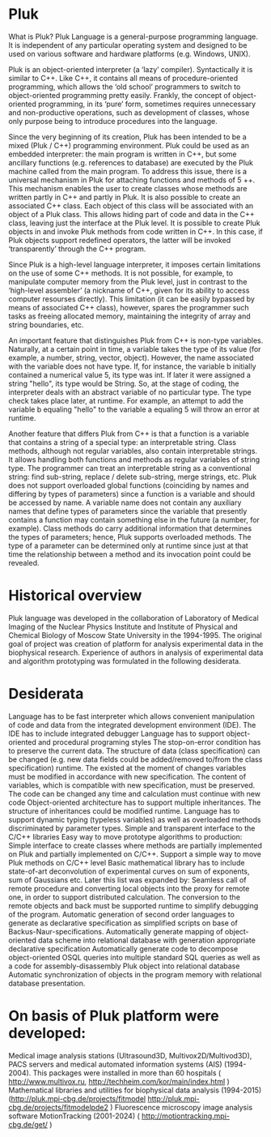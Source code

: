 # Pluk

What is Pluk?
Pluk Language is a general-purpose programming language. It is independent of any particular operating system and designed to be used on various software and hardware platforms (e.g. Windows, UNIX).

Pluk is an object-oriented interpreter (a ‘lazy’ compiler). Syntactically it is similar to C++. Like C++, it contains all means of procedure-oriented programming, which allows the ‘old school’ programmers to switch to object-oriented programming pretty easily. Frankly, the concept of object-oriented programming, in its ‘pure’ form, sometimes requires unnecessary and non-productive operations, such as development of classes, whose only purpose being to introduce procedures into the language.

Since the very beginning of its creation, Pluk has been intended to be a mixed (Pluk / C++) programming environment. Pluk could be used as an embedded interpreter: the main program is written in C++, but some ancillary functions (e.g. references to database) are executed by the Pluk machine called from the main program. To address this issue, there is a universal mechanism in Pluk for attaching functions and methods of 5 ++. This mechanism enables the user to create classes whose methods are written partly in C++ and partly in Pluk. It is also possible to create an associated C++ class. Each object of this class will be associated with an object of a Pluk class. This allows hiding part of code and data in the C++ class, leaving just the interface at the Pluk level. It is possible to create Pluk objects in and invoke Pluk methods from code written in C++. In this case, if Pluk objects support redefined operators, the latter will be invoked ‘transparently’ through the C++ program.

Since Pluk is a high-level language interpreter, it imposes certain limitations on the use of some C++ methods. It is not possible, for example, to manipulate computer memory from the Pluk level, just in contrast to the ‘high-level assembler’ (a nickname of C++, given for its ability to access computer resourses directly). This limitation (it can be easily bypassed by means of associated C++ class), however, spares the programmer such tasks as freeing allocated memory, maintaining the integrity of array and string boundaries, etc.

An important feature that distinguishes Pluk from C++ is non-type variables. Naturally, at a certain point in time, a variable takes the type of its value (for example, a number, string, vector, object). However, the name associated with the variable does not have type. If, for instance, the variable b initially contained a numerical value 5, its type was int. If later it were assigned a string "hello", its type would be String. So, at the stage of coding, the interpreter deals with an abstract variable of no particular type. The type check takes place later, at runtime. For example, an attempt to add the variable b equaling "hello" to the variable a equaling 5 will throw an error at runtime.

Another feature that differs Pluk from C++ is that a function is a variable that contains a string of a special type: an interpretable string. Class methods, although not regular variables, also contain interpretable strings. It allows handling both functions and methods as regular variables of string type. The programmer can treat an interpretable string as a conventional string: find sub-string, replace / delete sub-string, merge strings, etc. Pluk does not support overloaded global functions (coinciding by names and differing by types of parameters) since a function is a variable and should be accessed by name. A variable name does not contain any auxiliary names that define types of parameters since the variable that presently contains a function may contain something else in the future (a number, for example). Class methods do carry additional information that determines the types of parameters; hence, Pluk supports overloaded methods. The type of a parameter can be determined only at runtime since just at that time the relationship between a method and its invocation point could be revealed.


# Historical overview
Pluk language was developed in the collaboration of Laboratory of Medical Imaging of the Nuclear Physics Institute and Institute of Physical and Chemical Biology of Moscow State University in the 1994-1995. The original goal of project was creation of platform for analysis experimental data in the biophysical research. Experience of authors in analysis of experimental data and algorithm prototyping was formulated in the following desiderata.

# Desiderata
Language has to be fast interpreter which allows convenient manipulation of code and data from the integrated development environment (IDE). The IDE has to include integrated debugger
Language has to support object-oriented and procedural programing styles
The stop-on-error condition has to preserve the current data.
The structure of data (class specification) can be changed (e.g. new data fields could be added/removed to/from the class specification) runtime. The existed at the moment of changes variables must be modified in accordance with new specification. The content of variables, which is compatible with new specification, must be preserved.
The code can be changed any time and calculation must continue with new code
Object-oriented architecture has to support multiple inheritances. The structure of inheritances could be modified runtime.
Language has to support dynamic typing (typeless variables) as well as overloaded methods discriminated by parameter types.
Simple and transparent interface to the C/C++ libraries
Easy way to move prototype algorithms to production: Simple interface to create classes where methods are partially implemented on Pluk and partially implemented on C/C++. Support a simple way to move Pluk methods on C/C++ level
Basic mathematical library has to include state-of-art deconvolution of experimental curves on sum of exponents, sum of Gaussians etc.
Later this list was expanded by:
Seamless call of remote procedure and converting local objects into the proxy for remote one, in order to support distributed calculation. The conversion to the remote objects and back must be supported runtime to simplify debugging of the program.
Automatic generation of second order languages to generate as declarative specification as simplified scripts on base of Backus-Naur-specifications.
Automatically generate mapping of object-oriented data scheme into relational database with generation appropriate declarative specification
Automatically generate code to decompose object-oriented OSQL queries into multiple standard SQL queries as well as a code for assembly-disassembly Pluk object into relational database
Automatic synchronization of objects in the program memory with relational database presentation.

# On basis of Pluk platform were developed:
Medical image analysis stations (Ultrasound3D, Multivox2D/Multivod3D), PACS servers and medical automated information systems (AIS) (1994-2004). This packages were installed in more than 60 hospitals ( http://www.multivox.ru, http://techheim.com/kor/main/index.html )
Mathematical libraries and utilities for biophysical data analysis (1994-2015) (http://pluk.mpi-cbg.de/projects/fitmodel  http://pluk.mpi-cbg.de/projects/fitmodelpde2 )
Fluorescence microscopy image analysis software MotionTracking (2001-2024) ( http://motiontracking.mpi-cbg.de/get/ )

